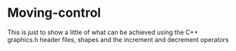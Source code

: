 # Moving-control
This is just to show a little of what can be achieved using the C++ graphics.h header files, shapes and the increment and decrement operators
